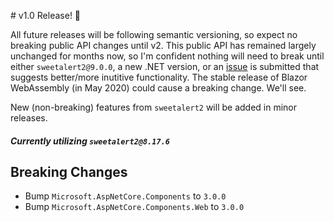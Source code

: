 ﻿﻿# v1.0 Release! 🎉

All future releases will be following semantic versioning, so expect no breaking public API changes until v2.
This public API has remained largely unchanged for months now, so I'm confident nothing will need to break until either `sweetalert2@9.0.0`, a new .NET version, or an [issue](https://github.com/Basaingeal/Razor.SweetAlert2/issues) is submitted that suggests better/more inutitive functionality. The stable release of Blazor WebAssembly (in May 2020) could cause a breaking change. We'll see.

New (non-breaking) features from `sweetalert2` will be added in minor releases.

##### Currently utilizing `sweetalert2@8.17.6`

## Breaking Changes
* Bump `Microsoft.AspNetCore.Components` to `3.0.0`
* Bump `Microsoft.AspNetCore.Components.Web` to `3.0.0`


